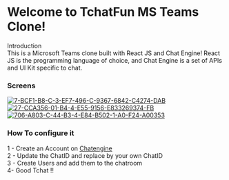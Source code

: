 <h1>Welcome to TchatFun MS Teams Clone!</h1>
</h2>Introduction</h2></br>
This is a Microsoft Teams clone built with React JS and Chat Engine!
React JS is the programming language of choice, and Chat Engine is a set of APIs and UI Kit specific to chat.

<h3>Screens </h3>

<a href="https://ibb.co/P4c1G0g"><img src="https://i.ibb.co/P4c1G0g/7-BCF1-B8-C-3-EF7-496-C-9367-6842-C4274-DAB.jpg" alt="7-BCF1-B8-C-3-EF7-496-C-9367-6842-C4274-DAB" border="0"></a> <a href="https://ibb.co/BKpmrZ7"><img src="https://i.ibb.co/BKpmrZ7/27-CCA356-01-B4-4-E55-9156-E833269374-FB.jpg" alt="27-CCA356-01-B4-4-E55-9156-E833269374-FB" border="0"></a> <a href="https://ibb.co/sQLSz68"><img src="https://i.ibb.co/sQLSz68/706-A803-C-44-B3-4-E84-B502-1-A0-F24-A00353.jpg" alt="706-A803-C-44-B3-4-E84-B502-1-A0-F24-A00353" border="0"></a>

<h3> How To configure it </h3>
1 - Create an Account on <a href="https://chatengine.io/">Chatengine</a><br>
2 - Update the ChatID  and replace by your own ChatID<br>
3 - Create Users and add them to the chatroom<br>
4-  Good Tchat !!<br>

